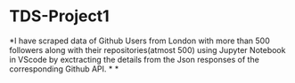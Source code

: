 # TDS-Project1
*I have scraped data of Github Users from London with more than 500 followers along with their repositories(atmost 500) using Jupyter Notebook in VScode by exctracting the details from the Json responses of the corresponding Github API.
*
*
